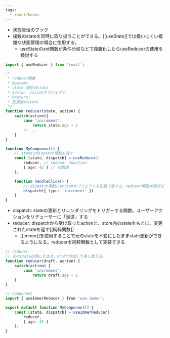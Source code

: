 ```yaml
---
tags:
  - react/hooks
---
```

- 状態管理のフック
- 複数のstateを同時に取り扱うことができる。[[useState]]では扱いにくい複雑な状態管理の場合に使用する。
	- useStateのset関数が条件分岐などで複雑化したらuseReducerの使用を検討する
```js
import { useReducer } from 'react';

/*
 * reducer関数
 * @params
 * state 現在のstate
 * action　actionオブジェクト
 * @return
 * 変更後のstate
 */
function reducer(state, action) {
	switch(action){
		case 'increment':
			return state.age + 1
		// ...
	}
}

function MyComponent() {
	// stateとdispatch関数を返す
	const [state, dispatch] = useReducer(
		reducer, // reducer function
		{ age: 42 } // 初期値
	);

	function handleClick() {
		// dispatch関数にactionオブジェクトを引数で渡すと、reducer関数が実行される
		dispatch({ type: 'increment' })
	}
}
```

- dispatch: stateの更新とリレンダリングをトリガーする関数。ユーザーアクションをリデューサーに「派遣」する
- reducer: dispatchから受け取ったactionと、store内のstateをもとに、変更されたstateを返す[[純粋関数]]
	- [[immer]]を使用することで元のstateを不変にしたままstate更新ができるようになる。reducerを純粋関数として実装できる
```js
// reducer
// 元のstateは残したまま、draft作成して差し替える。
function reducer(draft, acrion) {
	switch(action) {
		case 'increment':
			return draft.age + 1
	}
}

// component
import { useImmerReducer } from 'use-immer';

export default function MyComponent() {
	const [state, dispatch] = useImmerReducer(
		reducer,
		{ age: 42 }
	);
}
```